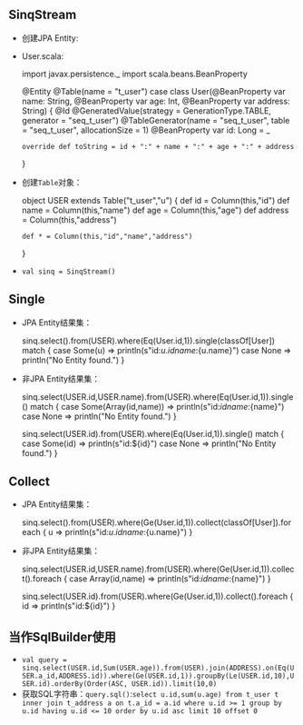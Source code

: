 ## SinqStream
+ 创建JPA Entity:
+ User.scala:

    import javax.persistence._
    import scala.beans.BeanProperty

    @Entity
    @Table(name = "t_user")
    case class User(@BeanProperty var name: String, @BeanProperty var age: Int, @BeanProperty var address: String) {
      @Id
      @GeneratedValue(strategy = GenerationType.TABLE, generator = "seq_t_user")
      @TableGenerator(name = "seq_t_user", table = "seq_t_user", allocationSize = 1)
      @BeanProperty
      var id: Long = _

      override def toString = id + ":" + name + ":" + age + ":" + address
    }
+ 创建`Table`对象：

    object USER extends Table("t_user","u") {
      def id = Column(this,"id")
      def name = Column(this,"name")
      def age = Column(this,"age")
      def address = Column(this,"address")

      def * = Column(this,"id","name","address")
    }

+ `val sinq = SinqStream()`

## Single
+ JPA Entity结果集：

    sinq.select().from(USER).where(Eq(User.id,1)).single(classOf[User]) match {
      case Some(u) => println(s"id:${u.id} name:${u.name}")
      case None => println("No Entity found.")
    }

+ 非JPA Entity结果集：

    sinq.select(USER.id,USER.name).from(USER).where(Eq(User.id,1)).single() match {
      case Some(Array(id,name)) => println(s"id:${id} name:${name}")
      case None => println("No Entity found.")
    }

    sinq.select(USER.id).from(USER).where(Eq(User.id,1)).single() match {
      case Some(id) => println(s"id:${id}")
      case None => println("No Entity found.")
    }

## Collect
+ JPA Entity结果集：

    sinq.select().from(USER).where(Ge(User.id,1)).collect(classOf[User]).foreach { u => println(s"id:${u.id} name:${u.name}") }

+ 非JPA Entity结果集：

    sinq.select(USER.id,USER.name).from(USER).where(Ge(User.id,1)).collect().foreach { case Array(id,name) => println(s"id:${id} name:${name}") }

    sinq.select(USER.id).from(USER).where(Ge(User.id,1)).collect().foreach { id => println(s"id:${id}") }

## 当作SqlBuilder使用
+ `val query = sinq.select(USER.id,Sum(USER.age)).from(USER).join(ADDRESS).on(Eq(USER.a_id,ADDRESS.id)).where(Ge(USER.id,1)).groupBy(Le(USER.id,10),USER.id).orderBy(Order(ASC, USER.id)).limit(10,0)`
+ 获取SQL字符串：`query.sql()`:`select u.id,sum(u.age) from t_user t inner join t_address a on t.a_id = a.id where u.id >= 1 group by u.id having u.id <= 10 order by u.id asc limit 10 offset 0`
